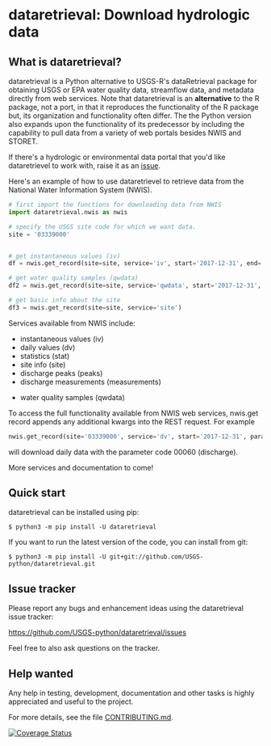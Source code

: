 dataretrieval: Download hydrologic data
=============================================

What is dataretrieval?
-----------------------

dataretrieval is a Python alternative to USGS-R's dataRetrieval package for
obtaining USGS or EPA water quality data, streamflow data, and metadata
directly from web services. Note that dataretrieval is an **alternative** to the
R package, not a port, in that it reproduces the functionality
of the R package but, its organization and functionality often differ. The
the Python version also expands upon the functionality of its predecessor by including
the capability to pull data from a variety of web portals besides NWIS and STORET. 

If there's a hydrologic or environmental data portal that you'd like dataretrievel to 
work with, raise it as an [issue](https://github.com/USGS-python/dataretrieval/issues).

Here's an example of how to use dataretrievel to retrieve data from the National Water Information System (NWIS).

```python
# first import the functions for downloading data from NWIS
import dataretrieval.nwis as nwis

# specify the USGS site code for which we want data.
site = '03339000'


# get instantaneous values (iv)
df = nwis.get_record(site=site, service='iv', start='2017-12-31', end='2018-01-01')

# get water quality samples (qwdata)
df2 = nwis.get_record(site=site, service='qwdata', start='2017-12-31', end='2018-01-01')

# get basic info about the site
df3 = nwis.get_record(site=site, service='site')
```
Services available from NWIS include:
- instantaneous values (iv)
- daily values (dv)
- statistics (stat)
- site info (site)
- discharge peaks (peaks)
- discharge measurements (measurements)
* water quality samples (qwdata)

To access the full functionality available from NWIS web services, nwis.get record appends any additional kwargs into the REST request. For example
```python
nwis.get_record(site='03339000', service='dv', start='2017-12-31', parameterCd='00060')
```
will download daily data with the parameter code 00060 (discharge).

More services and documentation to come!

Quick start
-----------

dataretrieval can be installed using pip:

    $ python3 -m pip install -U dataretrieval

If you want to run the latest version of the code, you can install from git:

    $ python3 -m pip install -U git+git://github.com/USGS-python/dataretrieval.git

Issue tracker
-------------

Please report any bugs and enhancement ideas using the dataretrieval issue
tracker:

  https://github.com/USGS-python/dataretrieval/issues

Feel free to also ask questions on the tracker.


Help wanted
-----------

Any help in testing, development, documentation and other tasks is
highly appreciated and useful to the project. 

For more details, see the file [CONTRIBUTING.md](CONTRIBUTING.md).



[![Coverage Status](https://coveralls.io/repos/github/thodson-usgs/data_retrieval/badge.svg?branch=master)](https://coveralls.io/github/thodson-usgs/data_retrieval?branch=master)
